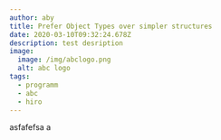 ```yaml
---
author: aby
title: Prefer Object Types over simpler structures
date: 2020-03-10T09:32:24.678Z
description: test desription
image:
  image: /img/abclogo.png
  alt: abc logo
tags:
  - programm
  - abc
  - hiro
---
```

asfafefsa a